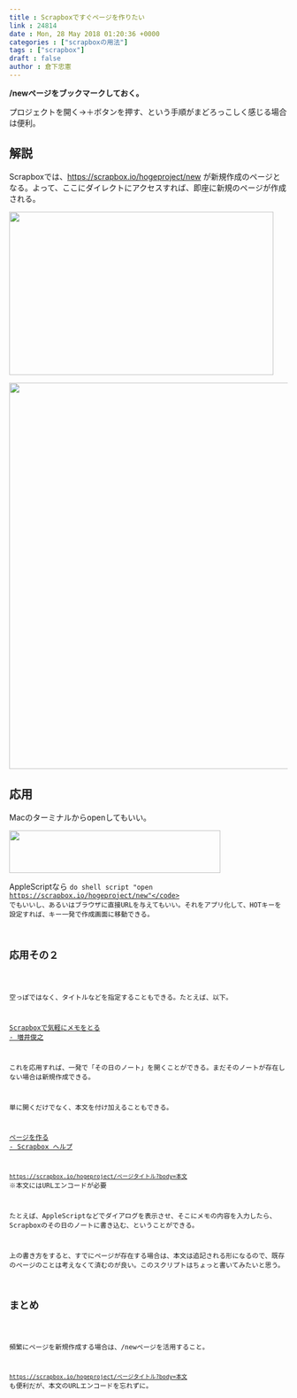 ```yaml
---
title : Scrapboxですぐページを作りたい
link : 24814
date : Mon, 28 May 2018 01:20:36 +0000
categories : ["scrapboxの用法"]
tags : ["scrapbox"]
draft : false
author : 倉下忠憲
---
```


<strong>/newページをブックマークしておく。</strong>

プロジェクトを開く→＋ボタンを押す、という手順がまどろっこしく感じる場合は便利。

<h2>解説</h2>

Scrapboxでは、https://scrapbox.io/hogeproject/new が新規作成のページとなる。よって、ここにダイレクトにアクセスすれば、即座に新規のページが作成される。

<a href="https://rashita.net/blog/?attachment_id=24815" rel="attachment wp-att-24815"><img src="https://rashita.net/blog/wp-content/uploads/2018/05/screenshot-20.png" alt="" width="478" height="295" class="alignnone size-full wp-image-24815" /></a>

<a href="https://rashita.net/blog/?attachment_id=24816" rel="attachment wp-att-24816"><img src="https://rashita.net/blog/wp-content/uploads/2018/05/screenshot-21.png" alt="" width="1263" height="698" class="alignnone size-full wp-image-24816" /></a>

<h2>応用</h2>

Macのターミナルからopenしてもいい。

<a href="https://rashita.net/blog/?attachment_id=24817" rel="attachment wp-att-24817"><img src="https://rashita.net/blog/wp-content/uploads/2018/05/screenshot-22.png" alt="" width="382" height="77" class="alignnone size-full wp-image-24817" /></a>

AppleScriptなら <code>do shell script "open https://scrapbox.io/hogeproject/new"</code> でもいいし、あるいはブラウザに直接URLを与えてもいい。それをアプリ化して、HOTキーを設定すれば、キー一発で作成画面に移動できる。

<h2>応用その２</h2>

空っぽではなく、タイトルなどを指定することもできる。たとえば、以下。

<a href="https://scrapbox.io/masui/Scrapbox%E3%81%A7%E6%B0%97%E8%BB%BD%E3%81%AB%E3%83%A1%E3%83%A2%E3%82%92%E3%81%A8%E3%82%8B">Scrapboxで気軽にメモをとる - 増井俊之</a>

これを応用すれば、一発で「その日のノート」を開くことができる。まだそのノートが存在しない場合は新規作成できる。

単に開くだけでなく、本文を付け加えることもできる。

<a href="https://scrapbox.io/help-jp/%E3%83%9A%E3%83%BC%E3%82%B8%E3%82%92%E4%BD%9C%E3%82%8B#58ae7c9a97c29100005b886b">ページを作る - Scrapbox ヘルプ</a>

<code>https://scrapbox.io/hogeproject/ページタイトル?body=本文</code>
※本文にはURLエンコードが必要

たとえば、AppleScriptなどでダイアログを表示させ、そこにメモの内容を入力したら、Scrapboxのその日のノートに書き込む、ということができる。

上の書き方をすると、すでにページが存在する場合は、本文は追記される形になるので、既存のページのことは考えなくて済むのが良い。このスクリプトはちょっと書いてみたいと思う。

<h2>まとめ</h2>

頻繁にページを新規作成する場合は、/newページを活用すること。

<code>https://scrapbox.io/hogeproject/ページタイトル?body=本文</code> も便利だが、本文のURLエンコードを忘れずに。
